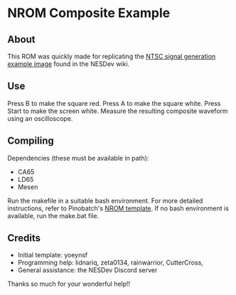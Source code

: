 # NROM Composite Example

## About

This ROM was quickly made for replicating the [NTSC signal generation example image](https://www.nesdev.org/wiki/File:NTSC_video_ragged_box.png) found in the NESDev wiki.

## Use

Press B to make the square red.
Press A to make the square white.
Press Start to make the screen white.
Measure the resulting composite waveform using an oscilloscope.

## Compiling

Dependencies (these must be available in path):
- CA65
- LD65
- Mesen

Run the makefile in a suitable bash environment. For more detailed instructions, refer to Pinobatch's [NROM template](https://github.com/pinobatch/nrom-template). If no bash environment is available, run the make.bat file.

## Credits

- Initial template: yoeynsf
- Programming help: lidnariq, zeta0134, rainwarrior, CutterCross, 
- General assistance: the NESDev Discord server

Thanks so much for your wonderful help!!
